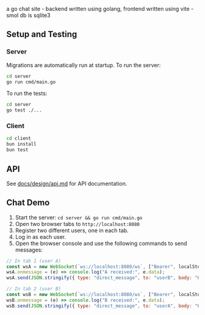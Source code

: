 a go chat site - backend written using golang, frontend written using vite - smol db is sqlite3

## Setup and Testing

### Server

Migrations are automatically run at startup. To run the server:

```bash
cd server
go run cmd/main.go
```

To run the tests:

```bash
cd server
go test ./...
```

### Client

```bash
cd client
bun install
bun test
```

## API

See [docs/design/api.md](docs/design/api.md) for API documentation.

## Chat Demo

1.  Start the server: `cd server && go run cmd/main.go`
2.  Open two browser tabs to `http://localhost:8080`
3.  Register two different users, one in each tab.
4.  Log in as each user.
5.  Open the browser console and use the following commands to send messages:

```javascript
// In tab 1 (user A)
const wsA = new WebSocket(`ws://localhost:8080/ws`, ["Bearer", localStorage.getItem("token")]);
wsA.onmessage = (e) => console.log("A received:", e.data);
wsA.send(JSON.stringify({ type: "direct_message", to: "userB", body: "Hello from A" }));

// In tab 2 (user B)
const wsB = new WebSocket(`ws://localhost:8080/ws`, ["Bearer", localStorage.getItem("token")]);
wsB.onmessage = (e) => console.log("B received:", e.data);
wsB.send(JSON.stringify({ type: "direct_message", to: "userA", body: "Hello from B" }));
```
